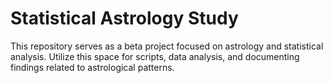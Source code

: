 # Statistical Astrology Study

This repository serves as a beta project focused on astrology and statistical analysis. Utilize this space for scripts, data analysis, and documenting findings related to astrological patterns.
